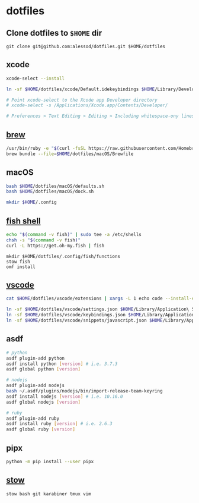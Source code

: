 # dotfiles

## Clone dotfiles to `$HOME` dir

`git clone git@github.com:alessod/dotfiles.git $HOME/dotfiles`

## xcode

```bash
xcode-select --install

ln -sf $HOME/dotfiles/xcode/Default.idekeybindings $HOME/Library/Developer/Xcode/UserData/KeyBindings/Default.idekeybindings

# Point xcode-select to the Xcode app Developer directory
# xcode-select -s /Applications/Xcode.app/Contents/Developer/

# Preferences > Text Editing > Editing > Including whitespace-ony lines
```

## [brew](https://brew.sh)

```bash
/usr/bin/ruby -e "$(curl -fsSL https://raw.githubusercontent.com/Homebrew/install/master/install)"
brew bundle --file=$HOME/dotfiles/macOS/Brewfile
```

## macOS

```bash
bash $HOME/dotfiles/macOS/defaults.sh
bash $HOME/dotfiles/macOS/dock.sh

mkdir $HOME/.config
```

## [fish shell](https://fishshell.com)

```bash
echo "$(command -v fish)" | sudo tee -a /etc/shells
chsh -s "$(command -v fish)"
curl -L https://get.oh-my.fish | fish
```

```fish
mkdir $HOME/dotfiles/.config/fish/functions
stow fish
omf install
```

## [vscode](https://code.visualstudio.com)

```bash
cat $HOME/dotfiles/vscode/extensions | xargs -L 1 echo code --install-extension | sh

ln -sf $HOME/dotfiles/vscode/settings.json $HOME/Library/Application\ Support/Code/User/settings.json
ln -sf $HOME/dotfiles/vscode/keybindings.json $HOME/Library/Application\ Support/Code/User/keybindings.json
ln -sf $HOME/dotfiles/vscode/snippets/javascript.json $HOME/Library/Application\ Support/Code/User/snippets/javascript.json
```

## asdf

```bash
# python
asdf plugin-add python
asdf install python [version] # i.e. 3.7.3
asdf global python [version]

# nodejs
asdf plugin-add nodejs
bash ~/.asdf/plugins/nodejs/bin/import-release-team-keyring
asdf install nodejs [version] # i.e. 10.16.0
asdf global nodejs [version]

# ruby
asdf plugin-add ruby
asdf install ruby [version] # i.e. 2.6.3
asdf global ruby [version]
```

## pipx

```bash
python -m pip install --user pipx
```

## [stow](https://www.gnu.org/software/stow/)

`stow bash git karabiner tmux vim`
